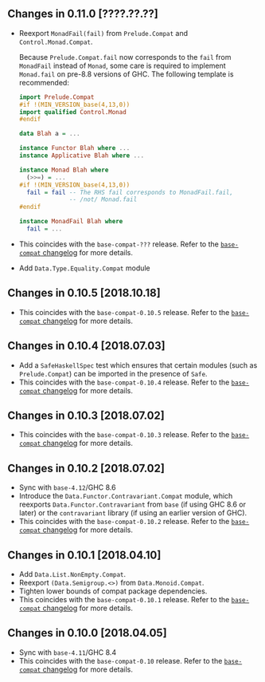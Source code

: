 ## Changes in 0.11.0 [????.??.??]
 - Reexport `MonadFail(fail)` from `Prelude.Compat` and `Control.Monad.Compat`.

   Because `Prelude.Compat.fail` now corresponds to the `fail` from `MonadFail`
   instead of `Monad`, some care is required to implement `Monad.fail` on
   pre-8.8 versions of GHC. The following template is recommended:

   ```haskell
   import Prelude.Compat
   #if !(MIN_VERSION_base(4,13,0))
   import qualified Control.Monad
   #endif

   data Blah a = ...

   instance Functor Blah where ...
   instance Applicative Blah where ...

   instance Monad Blah where
     (>>=) = ...
   #if !(MIN_VERSION_base(4,13,0))
     fail = fail -- The RHS fail corresponds to MonadFail.fail,
                 -- /not/ Monad.fail
   #endif

   instance MonadFail Blah where
     fail = ...
   ```

 - This coincides with the `base-compat-???` release. Refer to the
   [`base-compat` changelog](https://github.com/haskell-compat/base-compat/blob/master/base-compat/CHANGES.markdown#changes-in-????-????????)
   for more details.

 - Add `Data.Type.Equality.Compat` module

## Changes in 0.10.5 [2018.10.18]
 - This coincides with the `base-compat-0.10.5` release. Refer to the
   [`base-compat` changelog](https://github.com/haskell-compat/base-compat/blob/master/base-compat/CHANGES.markdown#changes-in-0105-20181018)
   for more details.

## Changes in 0.10.4 [2018.07.03]
 - Add a `SafeHaskellSpec` test which ensures that certain modules (such as
   `Prelude.Compat`) can be imported in the presence of `Safe`.
 - This coincides with the `base-compat-0.10.4` release. Refer to the
   [`base-compat` changelog](https://github.com/haskell-compat/base-compat/blob/master/base-compat/CHANGES.markdown#changes-in-0104-20180703)
   for more details.

## Changes in 0.10.3 [2018.07.02]
 - This coincides with the `base-compat-0.10.3` release. Refer to the
   [`base-compat` changelog](https://github.com/haskell-compat/base-compat/blob/master/base-compat/CHANGES.markdown#changes-in-0103-20180702)
   for more details.

## Changes in 0.10.2 [2018.07.02]
 - Sync with `base-4.12`/GHC 8.6
 - Introduce the `Data.Functor.Contravariant.Compat` module, which
   reexports `Data.Functor.Contravariant` from `base` (if using GHC 8.6 or
   later) or the `contravariant` library (if using an earlier version of GHC).
 - This coincides with the `base-compat-0.10.2` release. Refer to the
   [`base-compat` changelog](https://github.com/haskell-compat/base-compat/blob/master/base-compat/CHANGES.markdown#changes-in-0102-20180702)
   for more details.

## Changes in 0.10.1 [2018.04.10]
 - Add `Data.List.NonEmpty.Compat`.
 - Reexport `(Data.Semigroup.<>)` from `Data.Monoid.Compat`.
 - Tighten lower bounds of compat package dependencies.
 - This coincides with the `base-compat-0.10.1` release. Refer to the
   [`base-compat` changelog](https://github.com/haskell-compat/base-compat/blob/master/base-compat/CHANGES.markdown#changes-in-0101-20180410)
   for more details.

## Changes in 0.10.0 [2018.04.05]
 - Sync with `base-4.11`/GHC 8.4
 - This coincides with the `base-compat-0.10` release. Refer to the
   [`base-compat` changelog](https://github.com/haskell-compat/base-compat/blob/master/base-compat/CHANGES.markdown#changes-in-0100-20180405)
   for more details.
